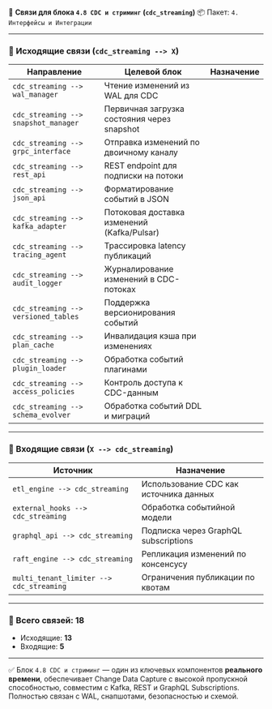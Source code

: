 🔗 **Связи для блока `4.8 CDC и стриминг` (`cdc_streaming`)**
📦 Пакет: `4. Интерфейсы и Интеграции`

---

### 🔻 Исходящие связи (`cdc_streaming --> X`)

| Направление                          | Целевой блок                                | Назначение |
| ------------------------------------ | ------------------------------------------- | ---------- |
| `cdc_streaming --> wal_manager`      | Чтение изменений из WAL для CDC             |            |
| `cdc_streaming --> snapshot_manager` | Первичная загрузка состояния через snapshot |            |
| `cdc_streaming --> grpc_interface`   | Отправка изменений по двоичному каналу      |            |
| `cdc_streaming --> rest_api`         | REST endpoint для подписки на потоки        |            |
| `cdc_streaming --> json_api`         | Форматирование событий в JSON               |            |
| `cdc_streaming --> kafka_adapter`    | Потоковая доставка изменений (Kafka/Pulsar) |            |
| `cdc_streaming --> tracing_agent`    | Трассировка latency публикаций              |            |
| `cdc_streaming --> audit_logger`     | Журналирование изменений в CDC-потоках      |            |
| `cdc_streaming --> versioned_tables` | Поддержка версионирования событий           |            |
| `cdc_streaming --> plan_cache`       | Инвалидация кэша при изменениях             |            |
| `cdc_streaming --> plugin_loader`    | Обработка событий плагинами                 |            |
| `cdc_streaming --> access_policies`  | Контроль доступа к CDC-данным               |            |
| `cdc_streaming --> schema_evolver`   | Обработка событий DDL и миграций            |            |

---

### 🔺 Входящие связи (`X --> cdc_streaming`)

| Источник                                 | Назначение                             |
| ---------------------------------------- | -------------------------------------- |
| `etl_engine --> cdc_streaming`           | Использование CDC как источника данных |
| `external_hooks --> cdc_streaming`       | Обработка событийной модели            |
| `graphql_api --> cdc_streaming`          | Подписка через GraphQL subscriptions   |
| `raft_engine --> cdc_streaming`          | Репликация изменений по консенсусу     |
| `multi_tenant_limiter --> cdc_streaming` | Ограничения публикации по квотам       |

---

### 🧩 Всего связей: **18**

* Исходящие: **13**
* Входящие: **5**

---

✅ Блок `4.8 CDC и стриминг` — один из ключевых компонентов **реального времени**, обеспечивает Change Data Capture с высокой пропускной способностью, совместим с Kafka, REST и GraphQL Subscriptions. Полностью связан с WAL, снапшотами, безопасностью и схемой.

